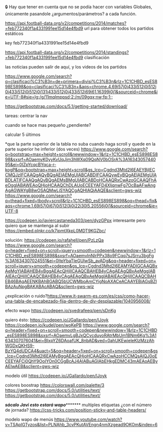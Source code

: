 🔒
 Hay que tener en cuenta que no se podía hacer con variables Globales, únicamente pasandole 
 ¿argumentos/parámetros? a cada función.







 
https://api.football-data.org/v2/competitions/2014/matches?=feb772340f1a4331991ee15d14e4fbd9
url para obtener todos los partidos estáticos
 
key
feb772340f1a4331991ee15d14e4fbd9
 
 
https://api.football-data.org/v2/competitions/2014/standings?=feb772340f1a4331991ee15d14e4fbd9
clasificación
 
las noticias pueden salir de aquí, y los videos de los partidos
 
https://www.google.com/search?q=clasificaci%C3%B3n+de+primera+divisi%C3%B3n&rlz=1C1CHBD_esES898ES898&oq=clasificaci%C3%B3n+&aqs=chrome.4.69i57j0i433i512j0i512j0i433i512j0i512j0i131i433i512j0i433i512j69i61.16399j0j1&sourceid=chrome&ie=UTF-8#sie=lg;/g/11mqlmppsd;2;/m/09gqx;nw;fp;1;;
 
https://getbootstrap.com/docs/5.1/getting-started/download/



tareas: 
centrar la nav

cuando se hace mas pequeño ¿pendiente?

calcular 5 últimos



*que la parte superior de la tabla no suba cuando haga scroll
y quede en la parte superior he inferior (dos veces)
https://www.google.com/search?q=bootstrap+max+height+scroll&newwindow=1&rlz=1C1CHBD_esES898ES898&sxsrf=AOaemvK0yyKvUqJjm3hWXq09QqNV0bOSrA%3A1634305744095&ei=0IZpYcqcBYqca-r-kogP&oq=bootstrap+max+height+scroll&gs_lcp=Cgdnd3Mtd2l6EAEYBjIECCMQJzIFCAAQgAQyBQgAEIAEMgUIABCABDIFCAAQywEyBQgAEIAEMgUIABDLATIFCAAQgAQyBQgAEMsBMgUIABCABDoHCAAQRxCwAzoGCAAQFhAeOggIABAWEAoQHjoHCAAQChDLAUoECEEYAFD4XljqnwFg7OcBaAFwAngAgAGWAYgB8wOSAQMwLjSYAQCgAQHIAQjAAQE&sclient=gws-wiz
https://www.google.com/search?q=thead+fixed+tbody+scroll&rlz=1C1CHBD_esES898ES898&oq=thead+fix&aqs=chrome.1.69i57j0i67j0i512l3j0i22i30l5.20556j0j1&sourceid=chrome&ie=UTF-8

https://codepen.io/javiercastaneda303/pen/dyzGPpx interesante pero quiero que se mantenga al subir
https://embed.plnkr.co/k7ipmtXkpL0MDT9KGZbc/




solución: https://codepen.io/rafahell/pen/PzLzQa
https://www.google.com/search?q=header+fixed+on+scroll+jquery+smooth+codepen&newwindow=1&rlz=1C1CHBD_esES898ES898&sxsrf=AOaemvInNlrPPx38o9FCqq7sJSrru3bgFg%3A1634307024551&ei=0ItpYbaTIeGUlwSb_avADg&oq=header+fixed+on+scroll+jquery+smooth+codepen&gs_lcp=Cgdnd3Mtd2l6EAMYADIGCAAQBxAeMgYIABAHEB4yBggAEAcQHjIICAAQCBAHEB4yCAgAEAgQBxAeMggIABAIEAcQHjIICAAQCBAHEB4yCAgAEAgQBxAeMggIABAIEAcQHjIICAAQCBAHEB46BAgAEENKBAhBGABQ5bUCWMboAmCYigNoAXACeACAAYEBiAGsBZIBAzAuNpgBAKABAcABAQ&sclient=gws-wiz


¿explicación o ruido?https://www.it-swarm-es.com/es/css/como-hacer-una-tabla-de-encabezado-fija-dentro-de-div-desplazable/1040956008/


efecto wapo https://codepen.io/syedrafeeq/pen/sDnKg

quiero ésto:
https://codepen.io/JGallardo/pen/lJoyk
https://codepen.io/kudel/pen/woKePB
https://www.google.com/search?q=header+fixed+on+scroll+smooth+codepen&newwindow=1&rlz=1C1CHBD_esES898ES898&sxsrf=AOaemvLgBJxQCvcduyoRAtrMbUm1BNm6Kg%3A1634307076041&ei=BIxpYZ6DAoafUK_8nbAD&ved=0ahUKEwieleKlzMzzAhWGDxQKHS9-BzYQ4dUDCA4&uact=5&oq=header+fixed+on+scroll+smooth+codepen&gs_lcp=Cgdnd3Mtd2l6EAMyBggAEAcQHjoHCAAQRxCwAzoHCCMQsAIQJ0oECEEYAFCi0QhY9OoIYOn0CGgBcAJ4AIABuAGIAbEHkgEDMC43mAEAoAEByAEIwAEB&sclient=gws-wiz


modelo útil 
https://codepen.io/JGallardo/pen/lJoyk


colores boostrap https://colorswall.com/palette/3
https://getbootstrap.com/docs/5.0/utilities/text/
https://getbootstrap.com/docs/5.0/utilities/text/

***sácalo Javi esto estará wapo**********
multiples etiquetas ¿con el número de jornada?
https://css-tricks.com/position-sticky-and-table-headers/


modelo wapo de menús
https://www.youtube.com/watch?v=TSApIGTyzos&list=PLNAhb_3cvPKutAVEngn4nmXzgead9OKOm&index=6
